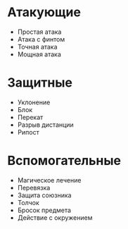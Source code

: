 # Атакующие

* Простая атака
* Атака с финтом
* Точная атака
* Мощная атака

# Защитные

* Уклонение
* Блок
* Перекат
* Разрыв дистанции
* Рипост

# Вспомогательные

* Магическое лечение
* Перевязка
* Защита союзника
* Толчок
* Бросок предмета
* Действие с окружением